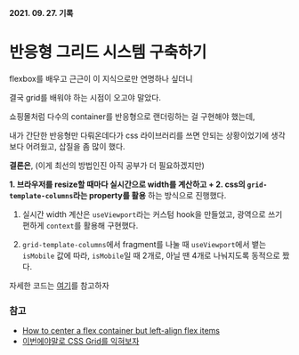 **2021. 09. 27. 기록**

# 반응형 그리드 시스템 구축하기

flexbox를 배우고 근근이 이 지식으로만 연명하나 싶더니

결국 grid를 배워야 하는 시점이 오고야 말았다.

쇼핑몰처럼 다수의 container를 반응형으로 랜더링하는 걸 구현해야 했는데,

내가 간단한 반응형만 다뤄온데다가 css 라이브러리를 쓰면 안되는 상황이었기에 생각보다 어려웠고, 삽질을 좀 많이 했다.

**결론은**, (이게 최선의 방법인진 아직 공부가 더 필요하겠지만)

**1. 브라우저를 resize할 때마다 실시간으로 width를 계산하고 + 2. css의 `grid-template-columns`라는 property를 활용** 하는 방식으로 진행했다.

1. 실시간 width 계산은 `useViewport`라는 커스텀 hook을 만들었고, 광역으로 쓰기 편하게 `context`를 활용해 구현했다.

2. `grid-template-columns`에서 fragment를 나눌 때 `useViewport`에서 뱉는 `isMobile` 값에 따라, `isMobile`일 때 2개로, 아닐 땐 4개로 나눠지도록 동적으로 짰다.

자세한 코드는 [여기](https://github.com/heejaykong/bucketplace-assignment/commit/b2db3572f744a9f1bdbff7a099ac39d8d654893e)를 참고하자

### 참고
* [How to center a flex container but left-align flex items](https://stackoverflow.com/questions/32802202/how-to-center-a-flex-container-but-left-align-flex-items)
* [이번에야말로 CSS Grid를 익혀보자](https://studiomeal.com/archives/533)
